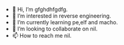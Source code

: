 - 👋 Hi, I’m gfghdhfgdfg.
- 👀 I’m interested in reverse engineering.
- 🌱 I’m currently learning pe,elf and macho.
- 💞️ I’m looking to collaborate on nil.
- 📫 How to reach me nil.

<!---
benny00000/benny00000 is a ✨ special ✨ repository because its `README.md` (this file) appears on your GitHub profile.
You can click the Preview link to take a look at your changes.
--->
